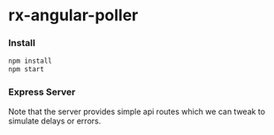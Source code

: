 # rx-angular-poller

### Install

```sh
npm install 
npm start 
```

### Express Server

Note that the server provides simple api routes which we can tweak to simulate delays or errors.


